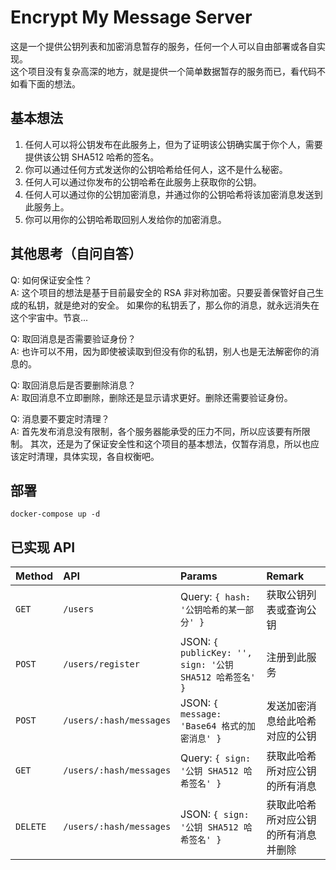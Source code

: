 # Encrypt My Message Server

这是一个提供公钥列表和加密消息暂存的服务，任何一个人可以自由部署或各自实现。  
这个项目没有复杂高深的地方，就是提供一个简单数据暂存的服务而已，看代码不如看下面的想法。

## 基本想法
1. 任何人可以将公钥发布在此服务上，但为了证明该公钥确实属于你个人，需要提供该公钥 SHA512 哈希的签名。  
2. 你可以通过任何方式发送你的公钥哈希给任何人，这不是什么秘密。
3. 任何人可以通过你发布的公钥哈希在此服务上获取你的公钥。
4. 任何人可以通过你的公钥加密消息，并通过你的公钥哈希将该加密消息发送到此服务上。
5. 你可以用你的公钥哈希取回别人发给你的加密消息。

## 其他思考（自问自答）
Q: 如何保证安全性？  
A: 这个项目的想法是基于目前最安全的 RSA 非对称加密。只要妥善保管好自己生成的私钥，就是绝对的安全。
如果你的私钥丢了，那么你的消息，就永远消失在这个宇宙中。节哀...

Q: 取回消息是否需要验证身份？  
A: 也许可以不用，因为即使被读取到但没有你的私钥，别人也是无法解密你的消息的。  

Q: 取回消息后是否要删除消息？  
A: 取回消息不立即删除，删除还是显示请求更好。删除还需要验证身份。  

Q: 消息要不要定时清理？  
A: 首先发布消息没有限制，各个服务器能承受的压力不同，所以应该要有所限制。
其次，还是为了保证安全性和这个项目的基本想法，仅暂存消息，所以也应该定时清理，具体实现，各自权衡吧。

## 部署

`docker-compose up -d`

## 已实现 API

|   Method   |        API        |   Params   |   Remark   |
| :--- | :--- | :--- | :--- |
| `GET` | `/users` | Query: `{ hash: '公钥哈希的某一部分' }` | 获取公钥列表或查询公钥 |
| `POST` | `/users/register` | JSON: `{ publicKey: '', sign: '公钥 SHA512 哈希签名' }` | 注册到此服务 |
| `POST` | `/users/:hash/messages` | JSON: `{ message: 'Base64 格式的加密消息' }` | 发送加密消息给此哈希对应的公钥 |
| `GET` | `/users/:hash/messages` | Query: `{ sign: '公钥 SHA512 哈希签名' }` | 获取此哈希所对应公钥的所有消息 |
| `DELETE` | `/users/:hash/messages` | JSON: `{ sign: '公钥 SHA512 哈希签名' }` | 获取此哈希所对应公钥的所有消息并删除 |

